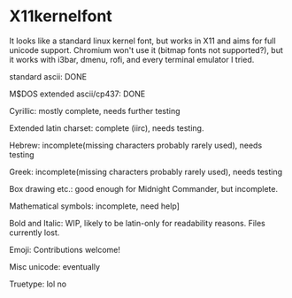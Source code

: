 # X11kernelfont
It looks like a standard linux kernel font, but works in X11 and aims for full unicode support.
Chromium won't use it (bitmap fonts not supported?), but it works with i3bar, dmenu, rofi, and
every terminal emulator I tried.

standard ascii: DONE

M$DOS extended ascii/cp437: DONE

Cyrillic: mostly complete, needs further testing

Extended latin charset: complete (iirc), needs testing.

Hebrew: incomplete(missing characters probably rarely used), needs testing

Greek: incomplete(missing characters probably rarely used), needs testing

Box drawing etc.: good enough for Midnight Commander, but incomplete.

Mathematical symbols: incomplete, need help]

Bold and Italic: WIP, likely to be latin-only for readability reasons. Files currently lost.

Emoji: Contributions welcome!

Misc unicode: eventually

Truetype: lol no
